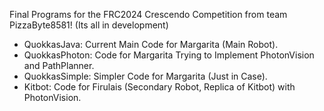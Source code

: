 Final Programs for the FRC2024 Crescendo Competition from team PizzaByte8581! (Its all in development)

- QuokkasJava: Current Main Code for Margarita (Main Robot).
- QuokkasPhoton: Code for Margarita Trying to Implement PhotonVision and PathPlanner.
- QuokkasSimple: Simpler Code for Margarita (Just in Case).
- Kitbot: Code for Firulais (Secondary Robot, Replica of Kitbot) with PhotonVision.
